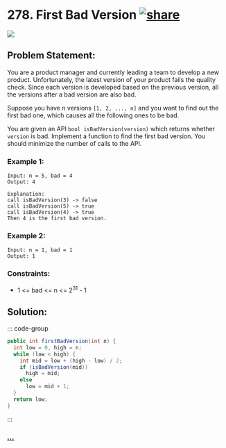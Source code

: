 # 278. First Bad Version [![share]](https://leetcode.com/problems/first-bad-version)

![][easy]

## Problem Statement:

You are a product manager and currently leading a team to develop a new product. Unfortunately, the latest version of your product fails the quality check. Since each version is developed based on the previous version, all the versions after a bad version are also bad.

Suppose you have n versions `[1, 2, ..., n]` and you want to find out the first bad one, which causes all the following ones to be bad.

You are given an API `bool isBadVersion(version)` which returns whether `version` is bad. Implement a function to find the first bad version. You should minimize the number of calls to the API.

### Example 1:

```
Input: n = 5, bad = 4
Output: 4

Explanation:
call isBadVersion(3) -> false
call isBadVersion(5) -> true
call isBadVersion(4) -> true
Then 4 is the first bad version.
```

### Example 2:

```
Input: n = 1, bad = 1
Output: 1
```

### Constraints:

- 1 <= bad <= n <= 2<sup>31</sup> - 1

## Solution:

::: code-group

```java
public int firstBadVersion(int n) {
  int low = 0, high = n;
  while (low < high) {
    int mid = low + (high - low) / 2;
    if (isBadVersion(mid))
      high = mid;
    else
      low = mid + 1;
  }
  return low;
}
```

:::

### [_..._](#)

```

```

<!----------------------------------{ link }--------------------------------->

[share]: https://img.icons8.com/external-anggara-blue-anggara-putra/20/000000/external-share-user-interface-basic-anggara-blue-anggara-putra-2.png
[easy]: https://img.shields.io/badge/Difficulty-Easy-bright.svg
[medium]: https://img.shields.io/badge/Difficulty-Medium-yellow.svg
[hard]: https://img.shields.io/badge/Difficulty-Hard-red.svg
